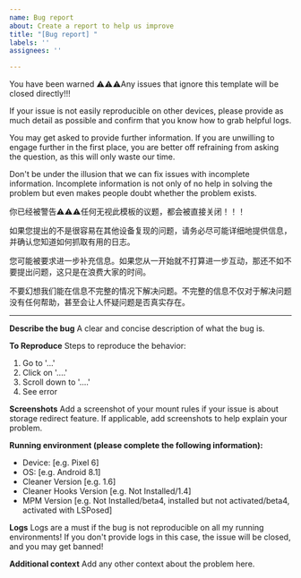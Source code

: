 ```yaml
---
name: Bug report
about: Create a report to help us improve
title: "[Bug report] "
labels: ''
assignees: ''

---
```


You have been warned ⚠️⚠️⚠️Any issues that ignore this template will be closed directly!!!

If your issue is not easily reproducible on other devices, please provide as much detail as possible and confirm that you know how to grab helpful logs.

You may get asked to provide further information. If you are unwilling to engage further in the first place, you are better off refraining from asking the question, as this will only waste our time.

Don't be under the illusion that we can fix issues with incomplete information. Incomplete information is not only of no help in solving the problem but even makes people doubt whether the problem exists.

你已经被警告⚠️⚠️⚠️任何无视此模板的议题，都会被直接关闭！！！

如果您提出的不是很容易在其他设备复现的问题，请务必尽可能详细地提供信息，并确认您知道如何抓取有用的日志。

您可能被要求进一步补充信息。如果您从一开始就不打算进一步互动，那还不如不要提出问题，这只是在浪费大家的时间。

不要幻想我们能在信息不完整的情况下解决问题。不完整的信息不仅对于解决问题没有任何帮助，甚至会让人怀疑问题是否真实存在。

***

**Describe the bug**
A clear and concise description of what the bug is.

**To Reproduce**
Steps to reproduce the behavior:
1. Go to '...'
2. Click on '....'
3. Scroll down to '....'
4. See error

**Screenshots**
Add a screenshot of your mount rules if your issue is about storage redirect feature.
If applicable, add screenshots to help explain your problem.

**Running environment (please complete the following information):**
 - Device: [e.g. Pixel 6]
 - OS: [e.g. Android 8.1]
 - Cleaner Version [e.g. 1.6]
 - Cleaner Hooks Version [e.g. Not Installed/1.4]
 - MPM Version [e.g. Not Installed/beta4, installed but not activated/beta4, activated with LSPosed]

**Logs**
Logs are a must if the bug is not reproducible on all my running environments! If you don't provide logs in this case, the issue will be closed, and you may get banned!

**Additional context**
Add any other context about the problem here.
